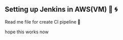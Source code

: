 ## Setting up Jenkins in AWS(VM) :pray: :cyclone:

Read me file for create CI pipeline :monkey:

hope this works now
